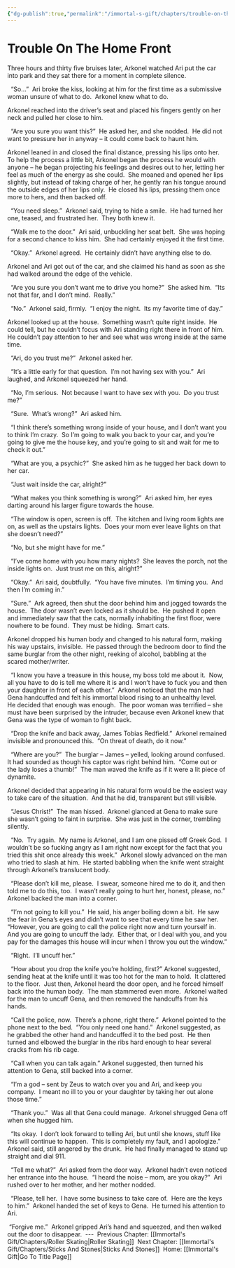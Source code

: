 ```yaml
---
{"dg-publish":true,"permalink":"/immortal-s-gift/chapters/trouble-on-the-home-front/"}
---
```


# Trouble On The Home Front

Three hours and thirty five bruises later, Arkonel watched Ari put the car into park and they sat there for a moment in complete silence.

  “So…”  Ari broke the kiss, looking at him for the first time as a submissive woman unsure of what to do.  Arkonel knew what to do.

Arkonel reached into the driver’s seat and placed his fingers gently on her neck and pulled her close to him.

  “Are you sure you want this?”  He asked her, and she nodded.  He did not want to pressure her in anyway – it could come back to haunt him.

Arkonel leaned in and closed the final distance, pressing his lips onto her.  To help the process a little bit, Arkonel began the process he would with anyone – he began projecting his feelings and desires out to her, letting her feel as much of the energy as she could.  She moaned and opened her lips slightly, but instead of taking charge of her, he gently ran his tongue around the outside edges of her lips only.  He closed his lips, pressing them once more to hers, and then backed off.

  “You need sleep.”  Arkonel said, trying to hide a smile.  He had turned her one, teased, and frustrated her.  They both knew it.

  “Walk me to the door.”  Ari said, unbuckling her seat belt.  She was hoping for a second chance to kiss him.  She had certainly enjoyed it the first time.

  “Okay.”  Arkonel agreed.  He certainly didn’t have anything else to do.

Arkonel and Ari got out of the car, and she claimed his hand as soon as she had walked around the edge of the vehicle. 

  “Are you sure you don’t want me to drive you home?”  She asked him.  “Its not that far, and I don’t mind.  Really.”

  “No.”  Arkonel said, firmly.  “I enjoy the night.  Its my favorite time of day.”

Arkonel looked up at the house.  Something wasn’t quite right inside.  He could tell, but he couldn’t focus with Ari standing right there in front of him.  He couldn’t pay attention to her and see what was wrong inside at the same time.

  “Ari, do you trust me?”  Arkonel asked her.

  “It’s a little early for that question.  I’m not having sex with you.”  Ari laughed, and Arkonel squeezed her hand.

  “No, I’m serious.  Not because I want to have sex with you.  Do you trust me?”

  “Sure.  What’s wrong?”  Ari asked him.

  “I think there’s something wrong inside of your house, and I don’t want you to think I’m crazy.  So I’m going to walk you back to your car, and you’re going to give me the house key, and you’re going to sit and wait for me to check it out.”

  “What are you, a psychic?”  She asked him as he tugged her back down to her car.

  “Just wait inside the car, alright?”

  “What makes you think something is wrong?”  Ari asked him, her eyes darting around his larger figure towards the house.

  “The window is open, screen is off.  The kitchen and living room lights are on, as well as the upstairs lights.  Does your mom ever leave lights on that she doesn’t need?”

  “No, but she might have for me.”

  “I’ve come home with you how many nights?  She leaves the porch, not the inside lights on.  Just trust me on this, alright?”

  “Okay.”  Ari said, doubtfully.  “You have five minutes.  I’m timing you.  And then I’m coming in.”

  “Sure.”  Ark agreed, then shut the door behind him and jogged towards the house.  The door wasn’t even locked as it should be.  He pushed it open and immediately saw that the cats, normally inhabiting the first floor, were nowhere to be found.  They must be hiding.  Smart cats. 

Arkonel dropped his human body and changed to his natural form, making his way upstairs, invisible.  He passed through the bedroom door to find the same burglar from the other night, reeking of alcohol, babbling at the scared mother/writer.

  “I know you have a treasure in this house, my boss told me about it.  Now, all you have to do is tell me where it is and I won’t have to fuck you and then your daughter in front of each other.”  Arkonel noticed that the man had Gena handcuffed and felt his immortal blood rising to an unhealthy level.  He decided that enough was enough.  The poor woman was terrified – she must have been surprised by the intruder, because even Arkonel knew that Gena was the type of woman to fight back.

  “Drop the knife and back away, James Tobias Redfield.”  Arkonel remained invisible and pronounced this.  “On threat of death, do it now.”

  “Where are you?”  The burglar – James – yelled, looking around confused.  It had sounded as though his captor was right behind him.  “Come out or the lady loses a thumb!”  The man waved the knife as if it were a lit piece of dynamite. 

Arkonel decided that appearing in his natural form would be the easiest way to take care of the situation.  And that he did, transparent but still visible.

  “Jesus Christ!”  The man hissed.  Arkonel glanced at Gena to make sure she wasn’t going to faint in surprise.  She was just in the corner, trembling silently.

  “No.  Try again.  My name is Arkonel, and I am one pissed off Greek God.  I wouldn’t be so fucking angry as I am right now except for the fact that you tried this shit once already this week.”  Arkonel slowly advanced on the man who tried to slash at him.  He started babbling when the knife went straight through Arkonel’s translucent body.

  “Please don’t kill me, please.  I swear, someone hired me to do it, and then told me to do this, too.  I wasn’t really going to hurt her, honest, please, no.”  Arkonel backed the man into a corner.

  “I’m not going to kill you.”  He said, his anger boiling down a bit.  He saw the fear in Gena’s eyes and didn’t want to see that every time he saw her.  “However, you are going to call the police right now and turn yourself in.  And you are going to uncuff the lady.  Either that, or I deal with you, and you pay for the damages this house will incur when I throw you out the window.”

  “Right.  I’ll uncuff her.”

  “How about you drop the knife you’re holding, first?” Arkonel suggested, sending heat at the knife until it was too hot for the man to hold.  It clattered to the floor.  Just then, Arkonel heard the door open, and he forced himself back into the human body.  The man stammered even more.  Arkonel waited for the man to uncuff Gena, and then removed the handcuffs from his hands.

  “Call the police, now.  There’s a phone, right there.”  Arkonel pointed to the phone next to the bed.  “You only need one hand.”  Arkonel suggested, as he grabbed the other hand and handcuffed it to the bed post.  He then turned and elbowed the burglar in the ribs hard enough to hear several cracks from his rib cage.

  “Call when you can talk again.” Arkonel suggested, then turned his attention to Gena, still backed into a corner. 

  “I’m a god – sent by Zeus to watch over you and Ari, and keep you company.  I meant no ill to you or your daughter by taking her out alone those time.”

  “Thank you.”  Was all that Gena could manage.  Arkonel shrugged Gena off when she hugged him.

  “Its okay.  I don’t look forward to telling Ari, but until she knows, stuff like this will continue to happen.  This is completely my fault, and I apologize.”  Arkonel said, still angered by the drunk.  He had finally managed to stand up straight and dial 911.

  “Tell me what?”  Ari asked from the door way.  Arkonel hadn’t even noticed her entrance into the house.  “I heard the noise – mom, are you okay?”  Ari rushed over to her mother, and her mother nodded.

  “Please, tell her.  I have some business to take care of.  Here are the keys to him.”  Arkonel handed the set of keys to Gena.  He turned his attention to Ari.

 “Forgive me.”  Arkonel gripped Ari’s hand and squeezed, and then walked out the door to disappear.
 ---
 Previous Chapter: [[Immortal's Gift/Chapters/Roller Skating\|Roller Skating]]
 Next Chapter: [[Immortal's Gift/Chapters/Sticks And Stones\|Sticks And Stones]]
 Home: [[Immortal's Gift\|Go To Title Page]]